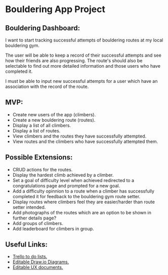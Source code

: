 <h1>Bouldering App Project</h1>

<h2>Bouldering Dashboard:</h2>
<p>I want to start tracking successful attempts of bouldering routes at my local bouldering gym.</p>

<p>The user will be able to keep a record of their successful attempts and see how their friends are also progressing. The route's should also be selectable to find out more detailed information and those users who have completed it.</p>

<p>I must be able to input new successful attempts for a user which have an association with the record of the route.</p>

<h2>MVP:</h2>
  <ul>
    <li>Create new users of the app (climbers).</li>
    <li>Create a new bouldering route (routes).</li> 
    <li>Display a list of all climbers.</li>
    <li>Display a list of routes.</li>
    <li>View climbers and the routes they have successfully attempted.</li>
    <li>View routes and the climbers who have successfully attempted them.</li>
  </ul>
<h2>Possible Extensions:</h2>
  <ul>
    <li>CRUD actions for the routes.</li>
    <li>Display the hardest climb achieved by a climber.</li>
    <li>Set a goal of difficulty level when achieved redirected to a congratulations page and prompted for a new goal.</li>
    <li>Add a difficulty opinnion to a route when a climber has successfully completed it for feedback to the bouldering gym        route setter.</li>
    <li>Display routes where climbers feel they are easier/harder than route setter intended.</li>
    <li>Add photographs of the routes which are an option to be shown in further details page?</li>
    <li>Add groups of climbers.</li>
    <li>Add leaderboard for climbers in group.</li>
   </ul>
<h2>Useful Links:</h2>
  <ul>
  <li><a href = "https://trello.com/b/qTVfBzpC/untitled-board" />Trello to do lists.</li>
  <li><a href = "https://drive.google.com/drive/folders/10c7-06fK5t-6_-jysR1kiNgtGnHHdX5V" />Editable Draw.io Diagrams.</li>
  <li><a href = "https://drive.google.com/drive/folders/1AXFY-RTogI_RaxoW3UKZCktWANjyjADV" />Editable UX documents.</li>
  </ul>
